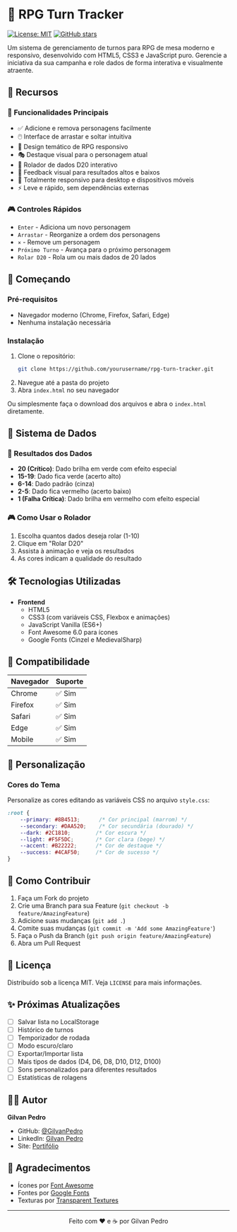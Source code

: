 # 🎲 RPG Turn Tracker

[![License: MIT](https://img.shields.io/badge/License-MIT-yellow.svg)](https://opensource.org/licenses/MIT)
[![GitHub stars](https://img.shields.io/github/stars/yourusername/rpg-turn-tracker?style=social)](https://github.com/yourusername/rpg-turn-tracker/stargazers)

Um sistema de gerenciamento de turnos para RPG de mesa moderno e responsivo, desenvolvido com HTML5, CSS3 e JavaScript puro. Gerencie a iniciativa da sua campanha e role dados de forma interativa e visualmente atraente.

## 🌟 Recursos

### 🎯 Funcionalidades Principais
- ✅ Adicione e remova personagens facilmente
- 🖱️ Interface de arrastar e soltar intuitiva
- 🎨 Design temático de RPG responsivo
- 🎭 Destaque visual para o personagem atual
- 🎲 Rolador de dados D20 interativo
- 🎯 Feedback visual para resultados altos e baixos
- 📱 Totalmente responsivo para desktop e dispositivos móveis
- ⚡ Leve e rápido, sem dependências externas

### 🎮 Controles Rápidos
- `Enter` - Adiciona um novo personagem
- `Arrastar` - Reorganize a ordem dos personagens
- `×` - Remove um personagem
- `Próximo Turno` - Avança para o próximo personagem
- `Rolar D20` - Rola um ou mais dados de 20 lados

## 🚀 Começando

### Pré-requisitos
- Navegador moderno (Chrome, Firefox, Safari, Edge)
- Nenhuma instalação necessária

### Instalação
1. Clone o repositório:
   ```bash
   git clone https://github.com/yourusername/rpg-turn-tracker.git
   ```
2. Navegue até a pasta do projeto
3. Abra `index.html` no seu navegador

Ou simplesmente faça o download dos arquivos e abra o `index.html` diretamente.

## 🎲 Sistema de Dados

### 🎯 Resultados dos Dados
- **20 (Crítico)**: Dado brilha em verde com efeito especial
- **15-19**: Dado fica verde (acerto alto)
- **6-14**: Dado padrão (cinza)
- **2-5**: Dado fica vermelho (acerto baixo)
- **1 (Falha Crítica)**: Dado brilha em vermelho com efeito especial

### 🎮 Como Usar o Rolador
1. Escolha quantos dados deseja rolar (1-10)
2. Clique em "Rolar D20"
3. Assista à animação e veja os resultados
4. As cores indicam a qualidade do resultado

## 🛠️ Tecnologias Utilizadas

- **Frontend**
  - HTML5
  - CSS3 (com variáveis CSS, Flexbox e animações)
  - JavaScript Vanilla (ES6+)
  - Font Awesome 6.0 para ícones
  - Google Fonts (Cinzel e MedievalSharp)

## 📱 Compatibilidade

| Navegador | Suporte |
|-----------|---------|
| Chrome    | ✅ Sim  |
| Firefox   | ✅ Sim  |
| Safari    | ✅ Sim  |
| Edge      | ✅ Sim  |
| Mobile    | ✅ Sim  |

## 🎨 Personalização

### Cores do Tema
Personalize as cores editando as variáveis CSS no arquivo `style.css`:

```css
:root {
    --primary: #8B4513;      /* Cor principal (marrom) */
    --secondary: #DAA520;    /* Cor secundária (dourado) */
    --dark: #2C1810;        /* Cor escura */
    --light: #F5F5DC;       /* Cor clara (bege) */
    --accent: #B22222;      /* Cor de destaque */
    --success: #4CAF50;     /* Cor de sucesso */
}
```

## 📝 Como Contribuir

1. Faça um Fork do projeto
2. Crie uma Branch para sua Feature (`git checkout -b feature/AmazingFeature`)
3. Adicione suas mudanças (`git add .`)
4. Comite suas mudanças (`git commit -m 'Add some AmazingFeature'`)
5. Faça o Push da Branch (`git push origin feature/AmazingFeature`)
6. Abra um Pull Request

## 📄 Licença

Distribuído sob a licença MIT. Veja `LICENSE` para mais informações.

## ✨ Próximas Atualizações

- [ ] Salvar lista no LocalStorage
- [ ] Histórico de turnos
- [ ] Temporizador de rodada
- [ ] Modo escuro/claro
- [ ] Exportar/Importar lista
- [ ] Mais tipos de dados (D4, D6, D8, D10, D12, D100)
- [ ] Sons personalizados para diferentes resultados
- [ ] Estatísticas de rolagens

## 👨‍💻 Autor

**Gilvan Pedro**

- GitHub: [@GilvanPedro](https://github.com/GilvanPedro)
- LinkedIn: [Gilvan Pedro](https://www.linkedin.com/in/gilvannp)
- Site: [Portifólio](https://gilvanpedro.github.io/Portifolio)

## 🙌 Agradecimentos

- Ícones por [Font Awesome](https://fontawesome.com/)
- Fontes por [Google Fonts](https://fonts.google.com/)
- Texturas por [Transparent Textures](https://www.transparenttextures.com/)

---

<div align="center">
Feito com ❤️ e ☕ por Gilvan Pedro
</div>
